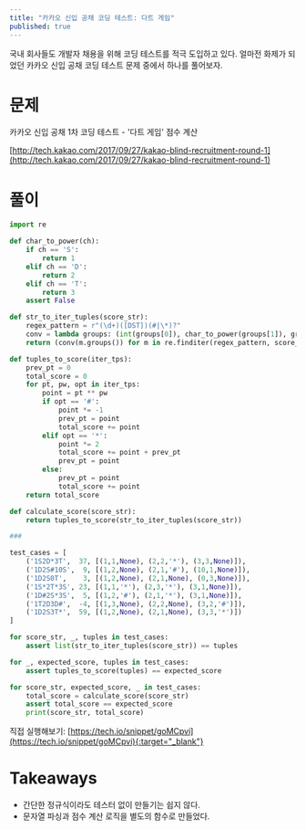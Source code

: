 ```yaml
---
title: "카카오 신입 공채 코딩 테스트: 다트 게임"
published: true
---
```


국내 회사들도 개발자 채용을 위해 코딩 테스트를 적극 도입하고 있다. 얼마전 화제가 되었던 카카오 신입 공채 코딩 테스트 문제 중에서 하나를 풀어보자.

# 문제

카카오 신입 공채 1차 코딩 테스트 - '다트 게임' 점수 계산

[http://tech.kakao.com/2017/09/27/kakao-blind-recruitment-round-1](http://tech.kakao.com/2017/09/27/kakao-blind-recruitment-round-1)

# 풀이

```py
import re

def char_to_power(ch):
    if ch == 'S':
        return 1
    elif ch == 'D':
        return 2
    elif ch == 'T':
        return 3
    assert False

def str_to_iter_tuples(score_str):
    regex_pattern = r"(\d+)([DST])(#|\*)?"
    conv = lambda groups: (int(groups[0]), char_to_power(groups[1]), groups[2])
    return (conv(m.groups()) for m in re.finditer(regex_pattern, score_str))

def tuples_to_score(iter_tps):
    prev_pt = 0
    total_score = 0
    for pt, pw, opt in iter_tps:
        point = pt ** pw
        if opt == '#':
            point *= -1
            prev_pt = point
            total_score += point
        elif opt == '*':
            point *= 2
            total_score += point + prev_pt
            prev_pt = point
        else:
            prev_pt = point
            total_score += point
    return total_score

def calculate_score(score_str):
    return tuples_to_score(str_to_iter_tuples(score_str))

###

test_cases = [
    ('1S2D*3T',  37, [(1,1,None), (2,2,'*'), (3,3,None)]),
    ('1D2S#10S',  9, [(1,2,None), (2,1,'#'), (10,1,None)]),
    ('1D2S0T',    3, [(1,2,None), (2,1,None), (0,3,None)]),
    ('1S*2T*3S', 23, [(1,1,'*'), (2,3,'*'), (3,1,None)]),
    ('1D#2S*3S',  5, [(1,2,'#'), (2,1,'*'), (3,1,None)]),
    ('1T2D3D#',  -4, [(1,3,None), (2,2,None), (3,2,'#')]),
    ('1D2S3T*',  59, [(1,2,None), (2,1,None), (3,3,'*')])
]

for score_str, _, tuples in test_cases:
    assert list(str_to_iter_tuples(score_str)) == tuples

for _, expected_score, tuples in test_cases:
    assert tuples_to_score(tuples) == expected_score

for score_str, expected_score, _ in test_cases:
    total_score = calculate_score(score_str)
    assert total_score == expected_score
    print(score_str, total_score)
```

직접 실행해보기: [https://tech.io/snippet/goMCpvi](https://tech.io/snippet/goMCpvi){:target="_blank"}

# Takeaways

* 간단한 정규식이라도 테스터 없이 만들기는 쉽지 않다.
* 문자열 파싱과 점수 계산 로직을 별도의 함수로 만들었다.
